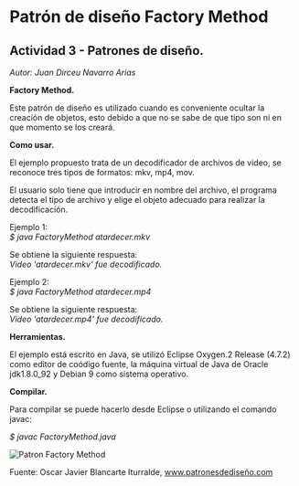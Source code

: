# Patrón de diseño Factory Method

## Actividad 3 - Patrones de diseño.

*Autor: Juan Dirceu Navarro Arias*

**Factory Method.**

Este patrón de diseño es utilizado cuando es conveniente ocultar la creación de objetos, esto debido a que no se sabe de que tipo son ni en que momento se los creará.

**Como usar.**

El ejemplo propuesto trata de un decodificador de archivos de video, se reconoce tres tipos de formatos: mkv, mp4, mov.

El usuario solo tiene que introducir en nombre del archivo, el programa detecta el tipo de archivo y elige el objeto adecuado para realizar la decodificación.

Ejemplo 1:  
_$ java FactoryMethod atardecer.mkv_

Se obtiene la siguiente respuesta:  
_Video 'atardecer.mkv' fue decodificado._

Ejemplo 2:  
_$ java FactoryMethod atardecer.mp4_

Se obtiene la siguiente respuesta:  
_Video 'atardecer.mp4' fue decodificado._

**Herramientas.**

El ejemplo está escrito en Java, se utilizó Eclipse Oxygen.2 Release (4.7.2) como editor de coódigo fuente, la máquina virtual de Java de Oracle jdk1.8.0_92 y Debian 9 como sistema operativo. 

**Compilar.**

Para compilar se puede hacerlo desde Eclipse o utilizando el comando javac: 

_$ javac FactoryMethod.java_ 


![Patron Factory Method](https://www.patronesdediseño.com/img/patterns-articles/factory-method-diagram.png)

Fuente: Oscar Javier Blancarte Iturralde, www.patronesdediseño.com

